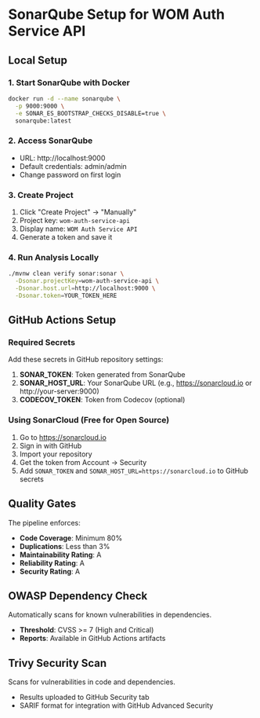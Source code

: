 # SonarQube Setup for WOM Auth Service API

## Local Setup

### 1. Start SonarQube with Docker

```bash
docker run -d --name sonarqube \
  -p 9000:9000 \
  -e SONAR_ES_BOOTSTRAP_CHECKS_DISABLE=true \
  sonarqube:latest
```

### 2. Access SonarQube

- URL: http://localhost:9000
- Default credentials: admin/admin
- Change password on first login

### 3. Create Project

1. Click "Create Project" → "Manually"
2. Project key: `wom-auth-service-api`
3. Display name: `WOM Auth Service API`
4. Generate a token and save it

### 4. Run Analysis Locally

```bash
./mvnw clean verify sonar:sonar \
  -Dsonar.projectKey=wom-auth-service-api \
  -Dsonar.host.url=http://localhost:9000 \
  -Dsonar.token=YOUR_TOKEN_HERE
```

## GitHub Actions Setup

### Required Secrets

Add these secrets in GitHub repository settings:

1. **SONAR_TOKEN**: Token generated from SonarQube
2. **SONAR_HOST_URL**: Your SonarQube URL (e.g., https://sonarcloud.io or http://your-server:9000)
3. **CODECOV_TOKEN**: Token from Codecov (optional)

### Using SonarCloud (Free for Open Source)

1. Go to https://sonarcloud.io
2. Sign in with GitHub
3. Import your repository
4. Get the token from Account → Security
5. Add `SONAR_TOKEN` and `SONAR_HOST_URL=https://sonarcloud.io` to GitHub secrets

## Quality Gates

The pipeline enforces:

- **Code Coverage**: Minimum 80%
- **Duplications**: Less than 3%
- **Maintainability Rating**: A
- **Reliability Rating**: A
- **Security Rating**: A

## OWASP Dependency Check

Automatically scans for known vulnerabilities in dependencies.

- **Threshold**: CVSS >= 7 (High and Critical)
- **Reports**: Available in GitHub Actions artifacts

## Trivy Security Scan

Scans for vulnerabilities in code and dependencies.

- Results uploaded to GitHub Security tab
- SARIF format for integration with GitHub Advanced Security
